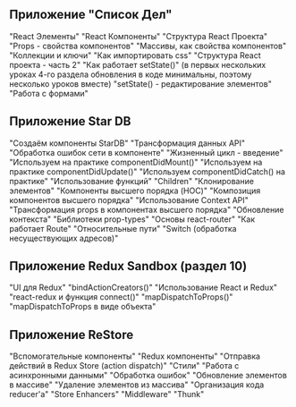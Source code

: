 Приложение "Список Дел"
------
"React Элементы"
"React Компоненты"
"Структура React Проекта"
"Props - свойства компонентов"
"Массивы, как свойства компонентов"
"Коллекции и ключи"
"Как импортировать css"
"Структура React проекта - часть 2"
"Как работает setState()" (в первых нескольких уроках 4-го раздела обновления в коде минимальны, поэтому несколько уроков вместе)
"setState() - редактирование элементов"
"Работа с формами"

Приложение Star DB
------
"Создаём компоненты StarDB"
"Трансформация данных API"
"Обработка ошибок сети в компоненте"
"Жизненный цикл - введение"
"Используем на практике componentDidMount()"
"Используем на практике componentDidUpdate()"
"Используем componentDidCatch() на практике"
"Использование функций"
"Children"
"Клонирование элементов"
"Компоненты высшего порядка (HOC)"
"Композиция компонентов высшего порядка"
"Использование Context API"
"Трансформация props в компонентах высшего порядка"
"Обновление контекста"
"Библиотеки prop-types"
"Основы react-router"
"Как работает Route"
"Относительные пути"
"Switch (обработка несуществующих адресов)"


Приложение Redux Sandbox (раздел 10)
------
"UI для Redux"
"bindActionCreators()"
"Использование React и Redux" 
"react-redux и функция connect()"
"mapDispatchToProps()"
"mapDispatchToProps в виде объекта"


Приложение ReStore
------
"Вспомогательные компоненты"
"Redux компоненты"
"Отправка действий в Redux Store (action dispatch)"
"Стили"
"Работа с асинхронными данными"
"Обработка ошибок"
"Обновление элементов в массиве"
"Удаление элементов из массива"
"Организация кода reducer'а"
"Store Enhancers"
"Middleware"
"Thunk"


